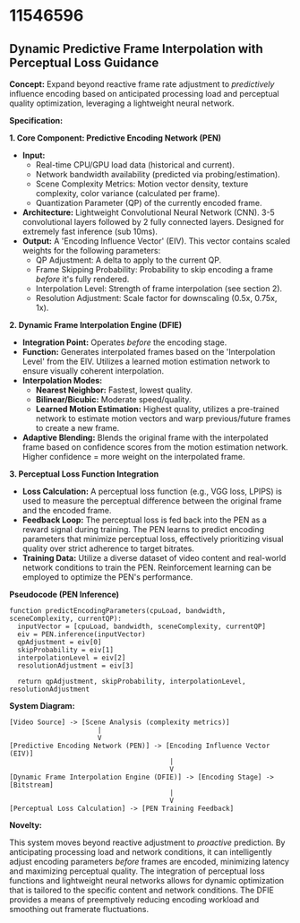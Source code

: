 # 11546596

## Dynamic Predictive Frame Interpolation with Perceptual Loss Guidance

**Concept:** Expand beyond reactive frame rate adjustment to *predictively* influence encoding based on anticipated processing load and perceptual quality optimization, leveraging a lightweight neural network.

**Specification:**

**1. Core Component: Predictive Encoding Network (PEN)**

*   **Input:**
    *   Real-time CPU/GPU load data (historical and current).
    *   Network bandwidth availability (predicted via probing/estimation).
    *   Scene Complexity Metrics: Motion vector density, texture complexity, color variance (calculated per frame).
    *   Quantization Parameter (QP) of the currently encoded frame.
*   **Architecture:** Lightweight Convolutional Neural Network (CNN).  3-5 convolutional layers followed by 2 fully connected layers.  Designed for extremely fast inference (sub 10ms).
*   **Output:**  A 'Encoding Influence Vector' (EIV). This vector contains scaled weights for the following parameters:
    *   QP Adjustment:  A delta to apply to the current QP.
    *   Frame Skipping Probability: Probability to skip encoding a frame *before* it's fully rendered.
    *   Interpolation Level: Strength of frame interpolation (see section 2).
    *   Resolution Adjustment: Scale factor for downscaling (0.5x, 0.75x, 1x).

**2. Dynamic Frame Interpolation Engine (DFIE)**

*   **Integration Point:** Operates *before* the encoding stage.
*   **Function:**  Generates interpolated frames based on the 'Interpolation Level' from the EIV.  Utilizes a learned motion estimation network to ensure visually coherent interpolation.
*   **Interpolation Modes:**
    *   **Nearest Neighbor:**  Fastest, lowest quality.
    *   **Bilinear/Bicubic:** Moderate speed/quality.
    *   **Learned Motion Estimation:**  Highest quality, utilizes a pre-trained network to estimate motion vectors and warp previous/future frames to create a new frame.
*   **Adaptive Blending:**  Blends the original frame with the interpolated frame based on confidence scores from the motion estimation network.  Higher confidence = more weight on the interpolated frame.

**3. Perceptual Loss Function Integration**

*   **Loss Calculation:**  A perceptual loss function (e.g., VGG loss, LPIPS) is used to measure the perceptual difference between the original frame and the encoded frame.
*   **Feedback Loop:** The perceptual loss is fed back into the PEN as a reward signal during training. The PEN learns to predict encoding parameters that minimize perceptual loss, effectively prioritizing visual quality over strict adherence to target bitrates.
*   **Training Data:** Utilize a diverse dataset of video content and real-world network conditions to train the PEN. Reinforcement learning can be employed to optimize the PEN's performance.

**Pseudocode (PEN Inference)**

```
function predictEncodingParameters(cpuLoad, bandwidth, sceneComplexity, currentQP):
  inputVector = [cpuLoad, bandwidth, sceneComplexity, currentQP]
  eiv = PEN.inference(inputVector)
  qpAdjustment = eiv[0]
  skipProbability = eiv[1]
  interpolationLevel = eiv[2]
  resolutionAdjustment = eiv[3]

  return qpAdjustment, skipProbability, interpolationLevel, resolutionAdjustment
```

**System Diagram:**

```
[Video Source] -> [Scene Analysis (complexity metrics)]
                      |
                      V
[Predictive Encoding Network (PEN)] -> [Encoding Influence Vector (EIV)]
                                        |
                                        V
[Dynamic Frame Interpolation Engine (DFIE)] -> [Encoding Stage] -> [Bitstream]
                                        |
                                        V
[Perceptual Loss Calculation] -> [PEN Training Feedback]
```

**Novelty:**

This system moves beyond reactive adjustment to *proactive* prediction.  By anticipating processing load and network conditions, it can intelligently adjust encoding parameters *before* frames are encoded, minimizing latency and maximizing perceptual quality. The integration of perceptual loss functions and lightweight neural networks allows for dynamic optimization that is tailored to the specific content and network conditions. The DFIE provides a means of preemptively reducing encoding workload and smoothing out framerate fluctuations.